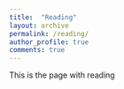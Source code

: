 ```yaml
---
title:  "Reading"
layout: archive
permalink: /reading/
author_profile: true
comments: true
---
```


This is the page with reading
